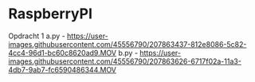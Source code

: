 # RaspberryPI

Opdracht 1 
a.py - https://user-images.githubusercontent.com/45556790/207863437-812e8086-5c82-4cc4-96d1-bc60c8620ad9.MOV
b.py - https://user-images.githubusercontent.com/45556790/207863626-6717f02a-11a3-4db7-9ab7-fc6590486344.MOV
